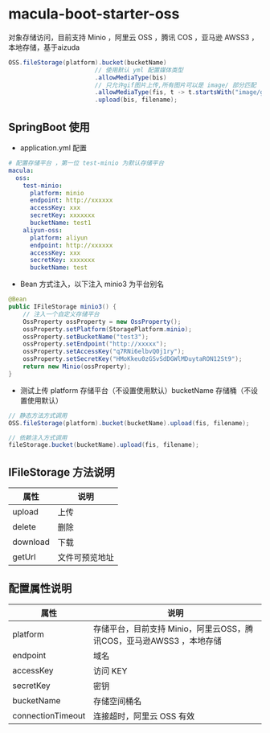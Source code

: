 # macula-boot-starter-oss

对象存储访问，目前支持 Minio ，阿里云 OSS ，腾讯 COS ，亚马逊 AWSS3 ，本地存储，基于aizuda

```java
OSS.fileStorage(platform).bucket(bucketName)
                        // 使用默认 yml 配置媒体类型
                        .allowMediaType(bis)
                        // 只允许gif图片上传,所有图片可以是 image/ 部分匹配
                        .allowMediaType(fis, t -> t.startsWith("image/gif"))
                        .upload(bis, filename);
```

## SpringBoot 使用

- application.yml 配置

```yaml
# 配置存储平台 ，第一位 test-minio 为默认存储平台
macula:
  oss:
    test-minio:
      platform: minio
      endpoint: http://xxxxxx
      accessKey: xxx
      secretKey: xxxxxxx
      bucketName: test1
    aliyun-oss:
      platform: aliyun
      endpoint: http://xxxxxx
      accessKey: xxx
      secretKey: xxxxxxx
      bucketName: test
```

- Bean 方式注入，以下注入 minio3 为平台别名

```java
@Bean
public IFileStorage minio3() {
    // 注入一个自定义存储平台
    OssProperty ossProperty = new OssProperty();
    ossProperty.setPlatform(StoragePlatform.minio);
    ossProperty.setBucketName("test3");
    ossProperty.setEndpoint("http://xxxxx");
    ossProperty.setAccessKey("q7RNi6elbvQ0j1ry");
    ossProperty.setSecretKey("HMoKkeu0zGSvSdDGWlMDuytaRON12St9");
    return new Minio(ossProperty);
}
```

- 测试上传 platform 存储平台（不设置使用默认）bucketName 存储桶（不设置使用默认）

```java
// 静态方法方式调用
OSS.fileStorage(platform).bucket(bucketName).upload(fis, filename);

// 依赖注入方式调用
fileStorage.bucket(bucketName).upload(fis, filename);
```

## IFileStorage 方法说明

| 属性       | 说明      |
|----------|---------|
| upload   | 上传      |
| delete   | 删除      |
| download | 下载      |
| getUrl   | 文件可预览地址 |

## 配置属性说明

| 属性                | 说明                                          |
|-------------------|---------------------------------------------|
| platform          | 存储平台，目前支持 Minio，阿里云OSS，腾讯COS，亚马逊AWSS3 ，本地存储 |
| endpoint          | 域名                                          |
| accessKey         | 访问 KEY                                      |
| secretKey         | 密钥                                          |
| bucketName        | 存储空间桶名                                      |
| connectionTimeout | 连接超时，阿里云 OSS 有效                             |

